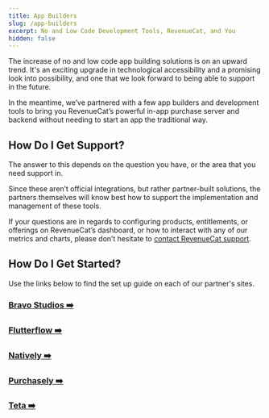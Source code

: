 ```yaml
---
title: App Builders
slug: /app-builders
excerpt: No and Low Code Development Tools, RevenueCat, and You
hidden: false
---
```


The increase of no and low code app building solutions is on an upward trend. It's an exciting upgrade in technological accessibility and a promising look into possibility, and one that we look forward to being able to support in the future.

In the meantime, we’ve partnered with a few app builders and development tools to bring you RevenueCat’s powerful in-app purchase server and backend without needing to start an app the traditional way.

## How Do I Get Support?

The answer to this depends on the question you have, or the area that you need support in.

Since these aren’t official integrations, but rather partner-built solutions, the partners themselves will know best how to support the implementation and management of these tools.

If your questions are in regards to configuring products, entitlements, or offerings on RevenueCat’s dashboard, or how to interact with any of our metrics and charts, please don’t hesitate to [contact RevenueCat support](https://app.revenuecat.com/settings/support).

## How Do I Get Started?

Use the links below to find the set up guide on each of our partner's sites.

### [Bravo Studios ➡️](https://docs.bravostudio.app/integrations/in-app-purchases-and-subscriptions-revenuecat)

### [Flutterflow ➡️](https://docs.flutterflow.io/settings-and-integrations/in-app-purchases-and-subscriptions/revenuecat)

### [Natively ➡️](https://docs.buildnatively.com/guides/setup-revenuecat-app)

### [Purchasely ➡️](https://docs.purchasely.com/quick-start-1/purchasely-with-revenuecat)

### [Teta ➡️](https://docs.teta.so/teta-docs/teta-introduction/dashboard/settings/integrations/revenuecat)
